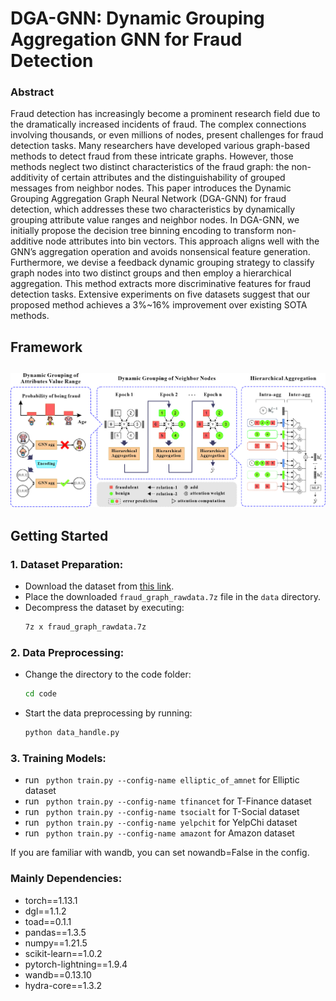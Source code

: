 # DGA-GNN: Dynamic Grouping Aggregation GNN for Fraud Detection

###  Abstract

Fraud detection has increasingly become a prominent research field due to the dramatically increased incidents of fraud. The complex connections involving thousands, or even millions of nodes, present challenges for fraud detection tasks. Many researchers have developed various graph-based methods to detect fraud from these intricate graphs. However, those methods neglect two distinct characteristics of the fraud graph: the non-additivity of certain attributes and the distinguishability of grouped messages from neighbor nodes.
This paper introduces the Dynamic Grouping Aggregation Graph Neural Network (DGA-GNN) for fraud detection, which addresses these two characteristics by dynamically grouping attribute value ranges and neighbor nodes. In DGA-GNN, we initially propose the decision tree binning encoding to transform non-additive node attributes into bin vectors. This approach aligns well with the GNN’s aggregation operation and avoids nonsensical feature generation. Furthermore, we devise a feedback dynamic grouping strategy to classify graph nodes into two distinct groups and then employ a hierarchical aggregation. This method extracts more discriminative features for fraud detection tasks. Extensive experiments on five datasets suggest that our proposed method achieves a 3%~16% improvement over existing SOTA methods.


## **Framework**
![Framework](./framework.jpg)
---


## **Getting Started**
### **1. Dataset Preparation:**

- Download the dataset from [this link](https://drive.google.com/file/d/1ws9J_mrkRjnWVs8_gIQ3oFvF96TWt6HS/view?usp=drive_link).
- Place the downloaded `fraud_graph_rawdata.7z` file in the `data` directory.
- Decompress the dataset by executing:
  ```bash
  7z x fraud_graph_rawdata.7z
  ```
  
### **2. Data Preprocessing:**

- Change the directory to the code folder:
  ```bash
  cd code
  ```
- Start the data preprocessing by running:
  ```bash
  python data_handle.py  
  ```

### **3. Training Models:**

- run <code> python train.py --config-name elliptic_of_amnet</code>  for Elliptic dataset  
- run <code> python train.py --config-name tfinancet</code>  for T-Finance dataset  
- run <code> python train.py --config-name tsocialt</code>  for T-Social dataset  
- run <code> python train.py --config-name yelpchit</code>  for YelpChi dataset   
- run <code> python train.py --config-name amazont</code>  for Amazon dataset    

If you are familiar with wandb, you can set nowandb=False in the config.

###  **Mainly Dependencies:**
- torch==1.13.1   
- dgl==1.1.2  
- toad==0.1.1  
- pandas==1.3.5  
- numpy==1.21.5  
- scikit-learn==1.0.2  
- pytorch-lightning==1.9.4  
- wandb==0.13.10  
- hydra-core==1.3.2 
 

